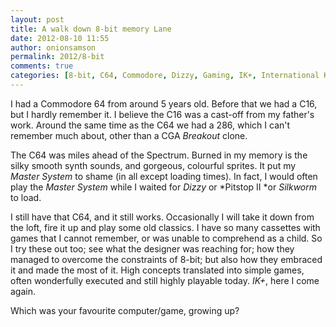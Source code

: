```yaml
---
layout: post
title: A walk down 8-bit memory Lane
date: 2012-08-10 11:55
author: onionsamson
permalink: 2012/8-bit
comments: true
categories: [8-bit, C64, Commodore, Dizzy, Gaming, IK+, International Karate, Pitstop 2, Pitstop II, Silkworm]
---
```


I had a Commodore 64 from around 5 years old. Before that we had a C16,
but I hardly remember it. I believe the C16 was a cast-off from my
father's work. Around the same time as the C64 we had a 286, which I
can't remember much about, other than a CGA *Breakout* clone.

The C64 was miles ahead of the Spectrum. Burned in my memory is the
silky smooth synth sounds, and gorgeous, colourful sprites. It put my
*Master System* to shame (in all except loading times). In fact, I would
often play the *Master System* while I waited for *Dizzy* or *Pitstop
II *or *Silkworm* to load.

I still have that C64, and it still works. Occasionally I will take it
down from the loft, fire it up and play some old classics. I have so
many cassettes with games that I cannot remember, or was unable to
comprehend as a child. So I try these out too; see what the designer was
reaching for; how they managed to overcome the constraints of 8-bit; but
also how they embraced it and made the most of it. High concepts
translated into simple games, often wonderfully executed and still
highly playable today. *IK+*, here I come again.

Which was your favourite computer/game, growing up?

